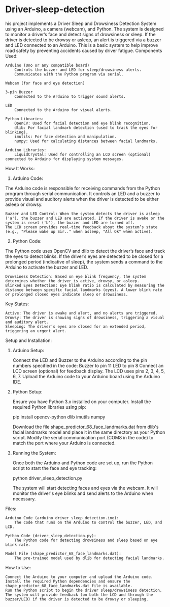 # Driver-sleep-detection
his project implements a Driver Sleep and Drowsiness Detection System using an Arduino, a camera (webcam), and Python. The system is designed to monitor a driver’s face and detect signs of drowsiness or sleep. If the driver is detected to be drowsy or asleep, an alert is triggered via a buzzer and LED connected to an Arduino. This is a basic system to help improve road safety by preventing accidents caused by driver fatigue.
Components Used:

    Arduino (Uno or any compatible board)
        Controls the buzzer and LED for sleep/drowsiness alerts.
        Communicates with the Python program via serial.

    Webcam (for face and eye detection)

    3-pin Buzzer
        Connected to the Arduino to trigger sound alerts.

    LED
        Connected to the Arduino for visual alerts.

    Python Libraries:
        OpenCV: Used for facial detection and eye blink recognition.
        dlib: For facial landmark detection (used to track the eyes for blinking).
        imutils: For face detection and manipulation.
        numpy: Used for calculating distances between facial landmarks.

    Arduino Libraries:
        LiquidCrystal: Used for controlling an LCD screen (optional) connected to Arduino for displaying system messages.

How It Works:
1. Arduino Code:

The Arduino code is responsible for receiving commands from the Python program through serial communication. It controls an LED and a buzzer to provide visual and auditory alerts when the driver is detected to be either asleep or drowsy.

    Buzzer and LED Control: When the system detects the driver is asleep ('a'), the buzzer and LED are activated. If the driver is awake or the system is reset ('b'), the buzzer and LED are turned off.
    The LCD screen provides real-time feedback about the system’s state (e.g., "Please wake up Sir.." when asleep, "All Ok" when active).

2. Python Code:

The Python code uses OpenCV and dlib to detect the driver’s face and track the eyes to detect blinks. If the driver’s eyes are detected to be closed for a prolonged period (indicative of sleep), the system sends a command to the Arduino to activate the buzzer and LED.

    Drowsiness Detection: Based on eye blink frequency, the system determines whether the driver is active, drowsy, or asleep.
    Blinked Eyes Detection: Eye blink ratio is calculated by measuring the distance between specific facial landmarks (eyes). A lower blink rate or prolonged closed eyes indicate sleep or drowsiness.

Key States:

    Active: The driver is awake and alert, and no alerts are triggered.
    Drowsy: The driver is showing signs of drowsiness, triggering a visual and auditory alert.
    Sleeping: The driver’s eyes are closed for an extended period, triggering an urgent alert.

Setup and Installation:
1. Arduino Setup:

    Connect the LED and Buzzer to the Arduino according to the pin numbers specified in the code:
        Buzzer to pin 11
        LED to pin 8
    Connect an LCD screen (optional) for feedback display. The LCD uses pins 2, 3, 4, 5, 6, 7.
    Upload the Arduino code to your Arduino board using the Arduino IDE.

2. Python Setup:

    Ensure you have Python 3.x installed on your computer.
    Install the required Python libraries using pip:

    pip install opencv-python dlib imutils numpy

    Download the file shape_predictor_68_face_landmarks.dat from dlib's facial landmarks model and place it in the same directory as your Python script.
    Modify the serial communication port (COM8 in the code) to match the port where your Arduino is connected.

3. Running the System:

    Once both the Arduino and Python code are set up, run the Python script to start the face and eye tracking:

    python driver_sleep_detection.py

    The system will start detecting faces and eyes via the webcam. It will monitor the driver's eye blinks and send alerts to the Arduino when necessary.

Files:

    Arduino Code (arduino_driver_sleep_detection.ino):
        The code that runs on the Arduino to control the buzzer, LED, and LCD.

    Python Code (driver_sleep_detection.py):
        The Python code for detecting drowsiness and sleep based on eye blink rate.

    Model File (shape_predictor_68_face_landmarks.dat):
        The pre-trained model used by dlib for detecting facial landmarks.

How to Use:

    Connect the Arduino to your computer and upload the Arduino code.
    Install the required Python dependencies and ensure the shape_predictor_68_face_landmarks.dat file is available.
    Run the Python script to begin the driver sleep/drowsiness detection.
    The system will provide feedback (on both the LCD and through the buzzer/LED) if the driver is detected to be drowsy or sleeping.
